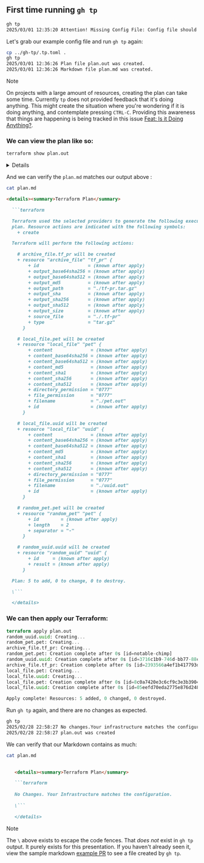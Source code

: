  ## First time running `gh tp`
 
 ```bash
gh tp
2025/03/01 12:35:20 Attention! Missing Config File: Config file should be named .tp.toml and exist in your home directory or in your project's root.
```
Let's grab our example config file and run `gh tp` again:

```bash
cp ../gh-tp/.tp.toml .
gh tp
2025/03/01 12:36:26 Plan file plan.out was created.
2025/03/01 12:36:26 Markdown file plan.md was created.
```
> [!NOTE]
>
> On projects with a large amount of resources, creating the plan can take some time. Currently `tp` does not provided feedback that it's doing anything. This might create the situation where you're wondering if it is doing anything, and contemplate pressing `CTRL-C`. Providing this awareness that things are happening is being tracked in this issue [Feat: Is it Doing Anything?](https://github.com/esacteksab/gh-tp/issues/20).


### We can view the plan like so:


  
```bash
terraform show plan.out
```
<details>

```terraform

Terraform used the selected providers to generate the following execution plan. Resource actions are indicated with the following symbols:
  + create

Terraform will perform the following actions:

  # archive_file.tf_pr will be created
  + resource "archive_file" "tf_pr" {
      + id                  = (known after apply)
      + output_base64sha256 = (known after apply)
      + output_base64sha512 = (known after apply)
      + output_md5          = (known after apply)
      + output_path         = "./tf-pr.tar.gz"
      + output_sha          = (known after apply)
      + output_sha256       = (known after apply)
      + output_sha512       = (known after apply)
      + output_size         = (known after apply)
      + source_file         = "./.tf-pr"
      + type                = "tar.gz"
    }

  # local_file.pet will be created
  + resource "local_file" "pet" {
      + content              = (known after apply)
      + content_base64sha256 = (known after apply)
      + content_base64sha512 = (known after apply)
      + content_md5          = (known after apply)
      + content_sha1         = (known after apply)
      + content_sha256       = (known after apply)
      + content_sha512       = (known after apply)
      + directory_permission = "0777"
      + file_permission      = "0777"
      + filename             = "./pet.out"
      + id                   = (known after apply)
    }

  # local_file.uuid will be created
  + resource "local_file" "uuid" {
      + content              = (known after apply)
      + content_base64sha256 = (known after apply)
      + content_base64sha512 = (known after apply)
      + content_md5          = (known after apply)
      + content_sha1         = (known after apply)
      + content_sha256       = (known after apply)
      + content_sha512       = (known after apply)
      + directory_permission = "0777"
      + file_permission      = "0777"
      + filename             = "./uuid.out"
      + id                   = (known after apply)
    }

  # random_pet.pet will be created
  + resource "random_pet" "pet" {
      + id        = (known after apply)
      + length    = 2
      + separator = "-"
    }

  # random_uuid.uuid will be created
  + resource "random_uuid" "uuid" {
      + id     = (known after apply)
      + result = (known after apply)
    }

Plan: 5 to add, 0 to change, 0 to destroy.
```
</details>

And we can verify the `plan.md` matches our output above :

```bash
cat plan.md
```

```md
<details><summary>Terraform Plan</summary>

  ```terraform

  Terraform used the selected providers to generate the following execution
  plan. Resource actions are indicated with the following symbols:
    + create

  Terraform will perform the following actions:

    # archive_file.tf_pr will be created
    + resource "archive_file" "tf_pr" {
        + id                  = (known after apply)
        + output_base64sha256 = (known after apply)
        + output_base64sha512 = (known after apply)
        + output_md5          = (known after apply)
        + output_path         = "./tf-pr.tar.gz"
        + output_sha          = (known after apply)
        + output_sha256       = (known after apply)
        + output_sha512       = (known after apply)
        + output_size         = (known after apply)
        + source_file         = "./.tf-pr"
        + type                = "tar.gz"
      }

    # local_file.pet will be created
    + resource "local_file" "pet" {
        + content              = (known after apply)
        + content_base64sha256 = (known after apply)
        + content_base64sha512 = (known after apply)
        + content_md5          = (known after apply)
        + content_sha1         = (known after apply)
        + content_sha256       = (known after apply)
        + content_sha512       = (known after apply)
        + directory_permission = "0777"
        + file_permission      = "0777"
        + filename             = "./pet.out"
        + id                   = (known after apply)
      }

    # local_file.uuid will be created
    + resource "local_file" "uuid" {
        + content              = (known after apply)
        + content_base64sha256 = (known after apply)
        + content_base64sha512 = (known after apply)
        + content_md5          = (known after apply)
        + content_sha1         = (known after apply)
        + content_sha256       = (known after apply)
        + content_sha512       = (known after apply)
        + directory_permission = "0777"
        + file_permission      = "0777"
        + filename             = "./uuid.out"
        + id                   = (known after apply)
      }

    # random_pet.pet will be created
    + resource "random_pet" "pet" {
        + id        = (known after apply)
        + length    = 2
        + separator = "-"
      }

    # random_uuid.uuid will be created
    + resource "random_uuid" "uuid" {
        + id     = (known after apply)
        + result = (known after apply)
      }

  Plan: 5 to add, 0 to change, 0 to destroy.

  \```

  </details>
```

### We can then apply our Terraform:

```terraform
terraform apply plan.out
random_uuid.uuid: Creating...
random_pet.pet: Creating...
archive_file.tf_pr: Creating...
random_pet.pet: Creation complete after 0s [id=notable-chimp]
random_uuid.uuid: Creation complete after 0s [id=3716c1b9-746d-bb77-88c6-9559293517d8]
archive_file.tf_pr: Creation complete after 0s [id=2393566a4ef1b417793d52c8f119147fce053b25]
local_file.pet: Creating...
local_file.uuid: Creating...
local_file.pet: Creation complete after 0s [id=8c0a7420e3c6cf9c3e3b39047c5e4688c6252cae]
local_file.uuid: Creation complete after 0s [id=05eefd70eda2775e876d248a874c4e8e84ba8c0d]

Apply complete! Resources: 5 added, 0 changed, 0 destroyed.
```

Run `gh tp` again, and there are no changes as expected.

```bash
gh tp
2025/02/28 22:58:27 No changes.Your infrastructure matches the configuration.
2025/02/28 22:58:27 plan.out was created
```

We can verify that our Markdown contains as much:

```bash
cat plan.md
```

```md
 
   <details><summary>Terraform Plan</summary>

   ```terraform
   
   No Changes. Your Infrastructure matches the configuration.
   
   \```

   </details>

```

> [!NOTE]
> The `\` above exists to escape the code fences. That _does not_ exist in `gh tp` output. It purely exists for this presentation. If you haven't already seen it, view the sample markdown [example PR](./EXAMPLE-PR.md) to see a file created by `gh tp`.
